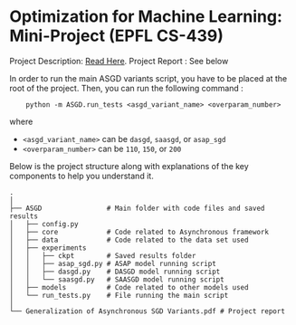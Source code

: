 # Optimization for Machine Learning: Mini-Project (EPFL CS-439)

Project Description: [Read Here](https://github.com/epfml/OptML_course/blob/d61132781e50c3528249cb6325ff9aacd55a26d3/labs/mini-project/miniproject_description.pdf).
Project Report : See below

In order to run the main ASGD variants script, you have to be placed at the root of the project. Then, you can run the following command :
```
    python -m ASGD.run_tests <asgd_variant_name> <overparam_number>
```

where
- `<asgd_variant_name>` can be `dasgd`, `saasgd`, or `asap_sgd`
- `<overparam_number>` can be `110`, `150`, or `200`

Below is the project structure along with explanations of the key components to help you understand it.

```
.
│
├── ASGD                # Main folder with code files and saved results
│   ├── config.py
│   ├── core            # Code related to Asynchronous framework
│   ├── data            # Code related to the data set used
│   ├── experiments
│   │   ├── ckpt        # Saved results folder
│   │   ├── asap_sgd.py # ASAP model running script
│   │   ├── dasgd.py    # DASGD model running script 
│   │   └── saasgd.py   # SAASGD model running script
│   ├── models          # Code related to other models used
│   └── run_tests.py    # File running the main script
│ 
└── Generalization of Asynchronous SGD Variants.pdf # Project report
```
